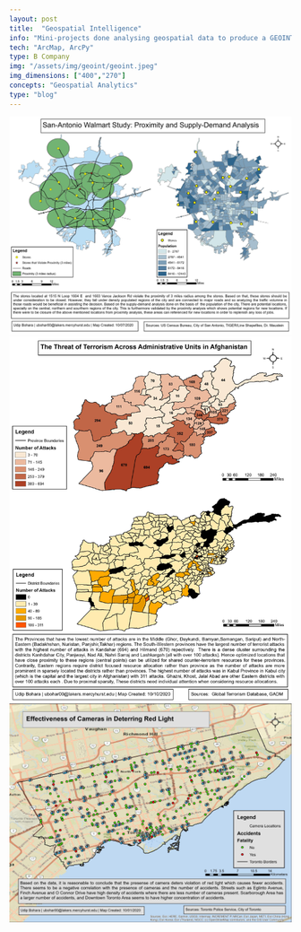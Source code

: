```yaml
---
layout: post
title:  "Geospatial Intelligence"
info: "Mini-projects done analysing geospatial data to produce a GEOINT product"
tech: "ArcMap, ArcPy"
type: B Company
img: "/assets/img/geoint/geoint.jpeg"
img_dimensions: ["400","270"]
concepts: "Geospatial Analytics"
type: "blog"
---
```




<img src="/assets/img/geoint/1.jpg" width = 1000>

<br>

<img src="/assets/img/geoint/2.jpg" width = 1000>

<br>

<img src="/assets/img/geoint/3.jpg" width = 1000>

